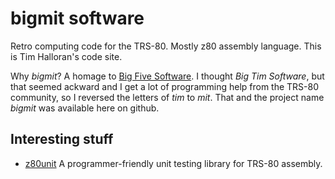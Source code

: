 # bigmit software

Retro computing code for the TRS-80. Mostly z80 assembly language. This is Tim
Halloran's code site.

Why *bigmit*? A homage to [Big Five Software](http://www.trs-80.org/big-five/).
I thought *Big Tim Software*, but that seemed ackward and I get a lot of
programming help from the TRS-80 community, so I reversed the letters of *tim*
to *mit*. That and the project name *bigmit* was available here on github.

## Interesting stuff

* [z80unit](./z80unit) A programmer-friendly unit testing library for TRS-80
  assembly.

